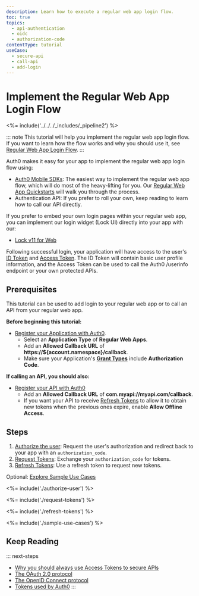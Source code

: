 ```yaml
---
description: Learn how to execute a regular web app login flow.
toc: true
topics:
  - api-authentication
  - oidc
  - authorization-code
contentType: tutorial
useCase:
  - secure-api
  - call-api
  - add-login
---
```

# Implement the Regular Web App Login Flow

<%= include('../../../_includes/_pipeline2') %>

::: note
This tutorial will help you implement the regular web app login flow. If you want to learn how the flow works and why you should use it, see [Regular Web App Login Flow](/flows/concepts/regular-web-app-login-flow).
:::

Auth0 makes it easy for your app to implement the regular web app login flow using:

* [Auth0 Mobile SDKs](/libraries): The easiest way to implement the regular web app flow, which will do most of the heavy-lifting for you. Our [Regular Web App Quickstarts](/quickstart/webapp) will walk you through the process.
* Authentication API: If you prefer to roll your own, keep reading to learn how to call our API directly.

If you prefer to embed your own login pages within your regular web app, you can implement our login widget (Lock UI) directly into your app with our:

* [Lock v11 for Web](/libraries/lock/v11)

Following successful login, your application will have access to the user's [ID Token](/tokens/id-token) and [Access Token](/tokens/overview-access-tokens). The ID Token will contain basic user profile information, and the Access Token can be used to call the Auth0 /userinfo endpoint or your own protected APIs.

## Prerequisites

This tutorial can be used to add login to your regular web app or to call an API from your regular web app.

**Before beginning this tutorial:**

* [Register your Application with Auth0](/applications/webapps). 
  * Select an **Application Type** of **Regular Web Apps**.
  * Add an **Allowed Callback URL** of **https://${account.namespace}/callback**.
  * Make sure your Application's **[Grant Types](/applications/application-grant-types#how-to-edit-the-application-s-grant_types-property)** include **Authorization Code**.
  
**If calling an API, you should also:**

* [Register your API with Auth0](/architecture-scenarios/mobile-api/part-2#create-the-api)
  * Add an **Allowed Callback URL** of **com.myapi://myapi.com/callback**.
  * If you want your API to receive [Refresh Tokens](/tokens/refresh-token) to allow it to obtain new tokens when the previous ones expire, enable **Allow Offline Access**.

## Steps

1. [Authorize the user](#authorize-the-user): 
Request the user's authorization and redirect back to your app with an `authorization_code`.
2. [Request Tokens](#request-tokens): 
Exchange your `authorization_code` for tokens.
3. [Refresh Tokens](#refresh-tokens):
Use a refresh token to request new tokens.

Optional: [Explore Sample Use Cases](#sample-use-cases)


<%= include('./authorize-user') %>

<%= include('./request-tokens') %>

<%= include('./refresh-tokens') %>

<%= include('./sample-use-cases') %>

## Keep Reading

::: next-steps
- [Why you should always use Access Tokens to secure APIs](/api-auth/why-use-access-tokens-to-secure-apis)
- [The OAuth 2.0 protocol](/protocols/oauth2)
- [The OpenID Connect protocol](/protocols/oidc)
- [Tokens used by Auth0](/tokens)
:::
